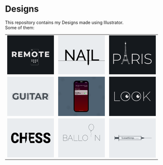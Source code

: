 # Designs
This repository contains my Designs made using Illustrator.<br>
Some of them:<br>
<table>
<tr><td><img src="./2020-12/png/08.12.2020.png"></td><td><img src="./2020-11/png/24.11.2020.png"></td><td><img src="./2020-12/png/18.12.2020.png"></td></tr>
<tr><td><img src="./2020-12/png/02.12.2020.png"></td><td><img src="./2020-11/png/19.11.2020 - 2.png"></td><td><img src="./2021-01/png/16.01.2021.png"></td></tr>
<tr><td><img src="./2020-11/png/20.11.2020.png"></td><td><img src="./2020-11/png/22.11.2020.png"></td><td><img src="./2020-11/png/30.11.2020.png"></td></tr>
</table>
